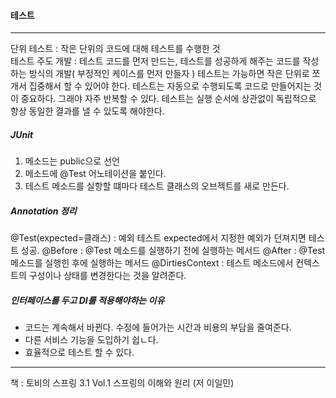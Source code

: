 #### 테스트
* * *

단위 테스트 : 작은 단위의 코드에 대해 테스트를 수행한 것  
테스트 주도 개발 : 테스트 코드를 먼저 만드는, 테스트를 성공하게 해주는 코드를 작성하는 방식의 개발( 부정적인 케이스를 먼저 만들자 )
테스트는 가능하면 작은 단위로 쪼개서 집중해서 할 수 있어야 한다.
테스트는 자동으로 수행되도록 코드로 만들어지는 것이 중요하다. 그래야 자주 반복할 수 있다.
테스트는 실행 순서에 상관없이 독립적으로 항상 동일한 결과를 낼 수 있도록 해야한다.

##### JUnit
1. 메소드는 public으로 선언
2. 메소드에 @Test 어노테이션을 붙인다.
3. 테스트 메소드를 실항할 떄마다 테스트 클래스의 오브젝트를 새로 만든다.

##### Annotation 정리 
@Test(expected=클래스) : 예외 테스트 expected에서 지정한 예외가 던져지면 테스트 성공.
@Before : @Test 메소드를 실행하기 전에 실행하는 메서드
@After : @Test 메소드를 실행힌 후에 실행하는 메서드
@DirtiesContext : 테스트 메소드에서 컨텍스트의 구성이나 상태를 변경한다는 것을 알려준다.

##### 인터페이스를 두고 DI를 적용해야하는 이유
- 코드는 계속해서 바뀐다. 수정에 들어가는 시간과 비용의 부담을 줄여준다.
- 다른 서비스 기능을 도입하기 쉽ㄴ다.
- 효율적으로 테스트 할 수 있다.


* * *
책 : 토비의 스프링 3.1 Vol.1 스프링의 이해와 원리 (저 이일민)
